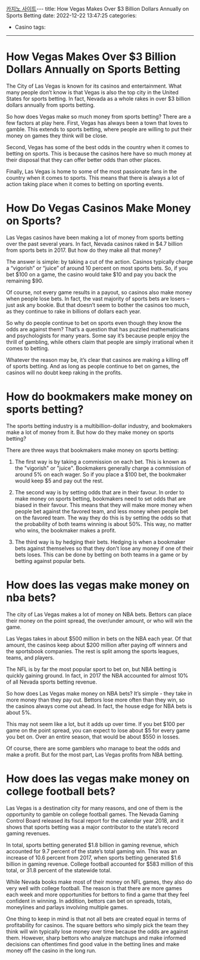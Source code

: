 [카지노 사이트](https://choegocasino.com/)---
title: How Vegas Makes Over $3 Billion Dollars Annually on Sports Betting 
date: 2022-12-22 13:47:25
categories:
- Casino
tags:
---


#  How Vegas Makes Over $3 Billion Dollars Annually on Sports Betting 

The City of Las Vegas is known for its casinos and entertainment. What many people don’t know is that Vegas is also the top city in the United States for sports betting. In fact, Nevada as a whole rakes in over $3 billion dollars annually from sports betting.

So how does Vegas make so much money from sports betting? There are a few factors at play here. First, Vegas has always been a town that loves to gamble. This extends to sports betting, where people are willing to put their money on games they think will be close.

Second, Vegas has some of the best odds in the country when it comes to betting on sports. This is because the casinos here have so much money at their disposal that they can offer better odds than other places.

Finally, Las Vegas is home to some of the most passionate fans in the country when it comes to sports. This means that there is always a lot of action taking place when it comes to betting on sporting events.

#  How Do Vegas Casinos Make Money on Sports? 

Las Vegas casinos have been making a lot of money from sports betting over the past several years. In fact, Nevada casinos raked in $4.7 billion from sports bets in 2017. But how do they make all that money?

The answer is simple: by taking a cut of the action. Casinos typically charge a “vigorish” or “juice” of around 10 percent on most sports bets. So, if you bet $100 on a game, the casino would take $10 and pay you back the remaining $90.

Of course, not every game results in a payout, so casinos also make money when people lose bets. In fact, the vast majority of sports bets are losers – just ask any bookie. But that doesn’t seem to bother the casinos too much, as they continue to rake in billions of dollars each year.

So why do people continue to bet on sports even though they know the odds are against them? That’s a question that has puzzled mathematicians and psychologists for many years. Some say it’s because people enjoy the thrill of gambling, while others claim that people are simply irrational when it comes to betting.

Whatever the reason may be, it’s clear that casinos are making a killing off of sports betting. And as long as people continue to bet on games, the casinos will no doubt keep raking in the profits.

#  How do bookmakers make money on sports betting? 

The sports betting industry is a multibillion-dollar industry, and bookmakers make a lot of money from it. But how do they make money on sports betting?

There are three ways that bookmakers make money on sports betting:

1. The first way is by taking a commission on each bet. This is known as the "vigorish" or "juice". Bookmakers generally charge a commission of around 5% on each wager. So if you place a $100 bet, the bookmaker would keep $5 and pay out the rest.

2. The second way is by setting odds that are in their favour. In order to make money on sports betting, bookmakers need to set odds that are biased in their favour. This means that they will make more money when people bet against the favored team, and less money when people bet on the favored team. The way they do this is by setting the odds so that the probability of both teams winning is about 50%. This way, no matter who wins, the bookmaker makes a profit.

3. The third way is by hedging their bets. Hedging is when a bookmaker bets against themselves so that they don't lose any money if one of their bets loses. This can be done by betting on both teams in a game or by betting against popular bets.

#  How does las vegas make money on nba bets? 

The city of Las Vegas makes a lot of money on NBA bets. Bettors can place their money on the point spread, the over/under amount, or who will win the game. 

Las Vegas takes in about $500 million in bets on the NBA each year. Of that amount, the casinos keep about $200 million after paying off winners and the sportsbook companies. The rest is split among the sports leagues, teams, and players. 

The NFL is by far the most popular sport to bet on, but NBA betting is quickly gaining ground. In fact, in 2017 the NBA accounted for almost 10% of all Nevada sports betting revenue. 

So how does Las Vegas make money on NBA bets? It’s simple - they take in more money than they pay out. Bettors lose more often than they win, so the casinos always come out ahead. In fact, the house edge for NBA bets is about 5%. 

This may not seem like a lot, but it adds up over time. If you bet $100 per game on the point spread, you can expect to lose about $5 for every game you bet on. Over an entire season, that would be about $550 in losses. 

Of course, there are some gamblers who manage to beat the odds and make a profit. But for the most part, Las Vegas profits from NBA betting.

#  How does las vegas make money on college football bets?

Las Vegas is a destination city for many reasons, and one of them is the opportunity to gamble on college football games. The Nevada Gaming Control Board released its fiscal report for the calendar year 2018, and it shows that sports betting was a major contributor to the state’s record gaming revenues.

In total, sports betting generated $1.8 billion in gaming revenue, which accounted for 9.7 percent of the state’s total gaming win. This was an increase of 10.6 percent from 2017, when sports betting generated $1.6 billion in gaming revenue. College football accounted for $583 million of this total, or 31.8 percent of the statewide total.

While Nevada books make most of their money on NFL games, they also do very well with college football. The reason is that there are more games each week and more opportunities for bettors to find a game that they feel confident in winning. In addition, bettors can bet on spreads, totals, moneylines and parlays involving multiple games.

One thing to keep in mind is that not all bets are created equal in terms of profitability for casinos. The square bettors who simply pick the team they think will win typically lose money over time because the odds are against them. However, sharp bettors who analyze matchups and make informed decisions can oftentimes find good value in the betting lines and make money off the casino in the long run.